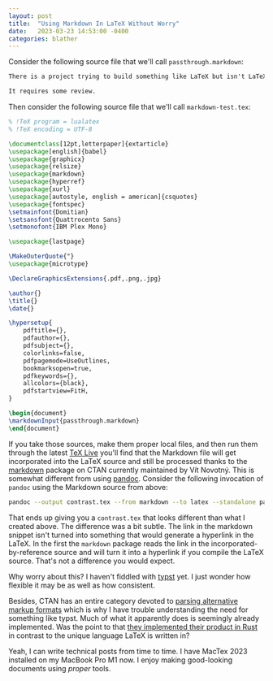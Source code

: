```yaml
---
layout: post
title:  "Using Markdown In LaTeX Without Worry"
date:   2023-03-23 14:53:00 -0400
categories: blather
---
```

Consider the following source file that we'll call `passthrough.markdown`:

```markdown
There is a project trying to build something like LaTeX but isn't LaTeX that can be found at: <https://github.com/typst/typst/>

It requires some review.
```

Then consider the following source file that we'll call `markdown-test.tex`:

```latex
% !TeX program = lualatex
% !TeX encoding = UTF-8

\documentclass[12pt,letterpaper]{extarticle}
\usepackage[english]{babel}
\usepackage{graphicx}
\usepackage{relsize}
\usepackage{markdown}
\usepackage{hyperref}
\usepackage{xurl}
\usepackage[autostyle, english = american]{csquotes}
\usepackage{fontspec}
\setmainfont{Domitian}
\setsansfont{Quattrocento Sans}
\setmonofont{IBM Plex Mono}

\usepackage{lastpage}

\MakeOuterQuote{"}
\usepackage{microtype}

\DeclareGraphicsExtensions{.pdf,.png,.jpg}

\author{}
\title{}
\date{}

\hypersetup{
    pdftitle={},    
    pdfauthor={},   
    pdfsubject={},  
    colorlinks=false,       
    pdfpagemode=UseOutlines,
    bookmarksopen=true,
    pdfkeywords={},
    allcolors={black},
    pdfstartview=FitH,
}

\begin{document}
\markdownInput{passthrough.markdown}
\end{document}
```

If you take those sources, make them proper local files, and then run them through the latest [TeX Live](https://tug.org/texlive/) you'll find that the Markdown file will get incorporated into the LaTeX source and still be processed thanks to the [markdown](https://ctan.org/pkg/markdown) package on CTAN currently maintained by Vít Novotný.  This is somewhat different from using [pandoc](https://pandoc.org).  Consider the following invocation of `pandoc` using the Markdown source from above:

```bash
pandoc --output contrast.tex --from markdown --to latex --standalone passthrough.markdown
```

That ends up giving you a `contrast.tex` that looks different than what I created above.  The difference was a bit subtle.  The link in the markdown snippet isn't turned into something that would generate a hyperlink in the LaTeX.  In the first the `markdown` package reads the link in the incorporated-by-reference source and will turn it into a hyperlink if you compile the LaTeX source.  That's not a difference you would expect.

Why worry about this?  I haven't fiddled with [typst](https://typst.app) yet.  I just wonder how flexible it may be as well as how consistent.

Besides, CTAN has an entire category devoted to [parsing alternative markup formats](https://ctan.org/topic/markup) which is why I have trouble understanding the need for something like typst.  Much of what it apparently does is seemingly already implemented.  Was the point to that [they implemented their product in Rust](https://github.com/typst/typst) in contrast to the unique language LaTeX is written in?

Yeah, I can write technical posts from time to time.  I have MacTex 2023 installed on my MacBook Pro M1 now.  I enjoy making good-looking documents using *proper* tools.
